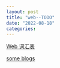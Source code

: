 ```yaml
---
layout: post
title: "web--TODO"
date: "2022-08-18"
categories: 
---
```

<p><a href="https://www.runoob.com/web/web-glossary.html">Web 词汇表</a></p>

<p><a href="https://www.runoob.com/?s=web">some blogs</a></p>

